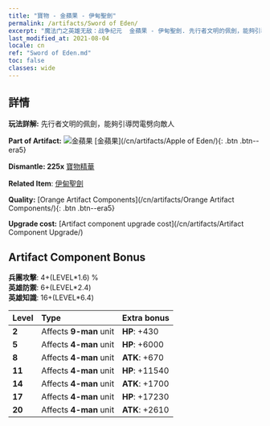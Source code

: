 ```yaml
---
title: "寶物 - 金蘋果 - 伊甸聖劍"
permalink: /artifacts/Sword of Eden/
excerpt: "魔法门之英雄无敌：战争纪元  金蘋果 - 伊甸聖劍. 先行者文明的佩劍，能夠引導閃電劈向敵人"
last_modified_at: 2021-08-04
locale: cn
ref: "Sword of Eden.md"
toc: false
classes: wide
---
```




## 詳情

 **玩法詳解:** 先行者文明的佩劍，能夠引導閃電劈向敵人

 **Part of Artifact:** ![金蘋果](/images/t/icon_artifact_49.png) [金蘋果](/cn/artifacts/Apple of Eden/){: .btn .btn--era5}

 **Dismantle: 225x** [寶物精華](/cn/Items/con_905/)

 **Related Item**: [伊甸聖劍](/cn/Items/art_185/)

 **Quality:** [Orange Artifact Components](/cn/artifacts/Orange Artifact Components/){: .btn .btn--era5}

 **Upgrade cost:** [Artifact component upgrade cost](/cn/artifacts/Artifact Component Upgrade/)

## Artifact Component Bonus

  **兵團攻擊**: 4+(LEVEL\*1.6) %<br/>**英雄防禦**: 6+(LEVEL\*2.4)<br/>**英雄知識**: 16+(LEVEL\*6.4)

  |  Level  | Type |    Extra bonus  | 
  |:--------|:-----|:----------------| 
  | **2** | Affects **9-man** unit | **HP**: +430 | 
  | **5** | Affects **4-man** unit | **HP**: +6000 | 
  | **8** | Affects **4-man** unit | **ATK**: +670 | 
  | **11** | Affects **4-man** unit | **HP**: +11540 | 
  | **14** | Affects **4-man** unit | **ATK**: +1700 | 
  | **17** | Affects **4-man** unit | **HP**: +17230 | 
  | **20** | Affects **4-man** unit | **ATK**: +2610 | 
